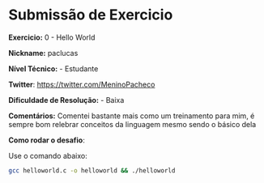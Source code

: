 # Submissão de Exercicio

**Exercicio:** 0 - Hello World

**Nickname:** paclucas

**Nível Técnico:** - Estudante

**Twitter**: https://twitter.com/MeninoPacheco

**Dificuldade de Resolução:** - Baixa

**Comentários:** Comentei bastante mais como um treinamento para mim, é sempre bom relebrar conceitos da linguagem mesmo sendo o básico dela

**Como rodar o desafio**: 

Use o comando abaixo: 
```bash
gcc helloworld.c -o helloworld && ./helloworld
```
